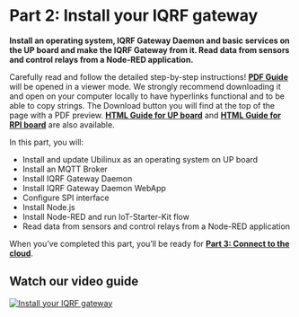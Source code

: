 # Part 2: Install your IQRF gateway

**Install an operating system, IQRF Gateway Daemon and basic services on the UP board and make the IQRF Gateway from it. Read data from sensors and control relays from a Node-RED application.**

Carefully read and follow the detailed step-by-step instructions! **[PDF Guide](https://gitlab.iqrf.org/alliance/iot-starter-kit/tree/master/install/pdf/iqrf-part2.pdf)** will be opened in a viewer mode. We strongly recommend downloading it and open on your computer locally to have hyperlinks functional and to be able to copy strings. The Download button you will find at the top of the page with a PDF preview. **[HTML Guide for UP board](https://gitlab.iqrf.org/alliance/iot-starter-kit/tree/master/install/up-board/GW-SbS-INSTALL.md)** and **[HTML Guide for RPI board](https://gitlab.iqrf.org/alliance/iot-starter-kit/tree/master/install/rpi-board/GW-SbS-INSTALL.md)** are also available.

In this part, you will:

*	Install and update Ubilinux as an operating system on UP board
*	Install an MQTT Broker
*	Install IQRF Gateway Daemon
*	Install IQRF Gateway Daemon WebApp
*	Configure SPI interface
*	Install Node.js
*	Install Node-RED and run IoT-Starter-Kit flow 
*	Read data from sensors and control relays from a Node-RED application

When you’ve completed this part, you’ll be ready for **[Part 3: Connect to the cloud](https://gitlab.iqrf.org/alliance/iot-starter-kit/tree/master/install/PART3-EXT.md)**.

## Watch our video guide 

[![Install your IQRF gateway](https://img.youtube.com/vi/5BzxgPCByPM/0.jpg)](https://www.youtube.com/watch?v=5BzxgPCByPM "Part2: Install your IQRF gateway")
